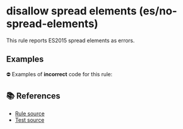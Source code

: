 # disallow spread elements (es/no-spread-elements)

This rule reports ES2015 spread elements as errors.

## Examples

⛔ Examples of **incorrect** code for this rule:

<eslint-playground type="bad" code="/*eslint es/no-spread-elements: error */
const a1 = [1, 2, ...array]
foo(...a, ...b)
" />

## 📚 References

- [Rule source](https://github.com/mysticatea/eslint-plugin-es/blob/v1.2.0/lib/rules/no-spread-elements.js)
- [Test source](https://github.com/mysticatea/eslint-plugin-es/blob/v1.2.0/tests/lib/rules/no-spread-elements.js)
